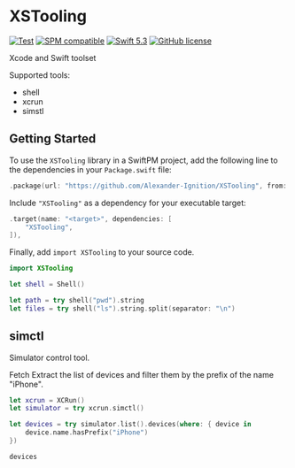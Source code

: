 # XSTooling

[![Test](https://github.com/Alexander-Ignition/XSTooling/actions/workflows/test.yml/badge.svg)](https://github.com/Alexander-Ignition/XSTooling/actions/workflows/test.yml)
[![SPM compatible](https://img.shields.io/badge/spm-compatible-brightgreen.svg?style=flat)](https://swift.org/package-manager)
[![Swift 5.3](https://img.shields.io/badge/swift-5.3-brightgreen.svg?style=flat)](https://developer.apple.com/swift)
[![GitHub license](https://img.shields.io/badge/license-MIT-lightgrey.svg)](https://github.com/Alexander-Ignition/XSTooling/blob/master/LICENSE)

Xcode and Swift toolset

Supported tools:

- shell
- xcrun
- simstl

## Getting Started

To use the `XSTooling` library in a SwiftPM project, add the following line to the dependencies in your `Package.swift` file:

```swift
.package(url: "https://github.com/Alexander-Ignition/XSTooling", from: "0.0.1"),
```

Include `"XSTooling"` as a dependency for your executable target:

```swift
.target(name: "<target>", dependencies: [
    "XSTooling",
]),
```

Finally, add `import XSTooling` to your source code.

```swift
import XSTooling

let shell = Shell()

let path = try shell("pwd").string
let files = try shell("ls").string.split(separator: "\n")
```

## simctl

Simulator control tool.

Fetch Extract the list of devices and filter them by the prefix of the name "iPhone".

```swift
let xcrun = XCRun()
let simulator = try xcrun.simctl()

let devices = try simulator.list().devices(where: { device in
    device.name.hasPrefix("iPhone")
})

devices
```
